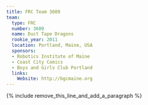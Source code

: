 ```yaml
---
title: FRC Team 3609
team:
  type: FRC
  number: 3609
  name: Duct Tape Dragons
  rookie_year: 2011
  location: Portland, Maine, USA
  sponsors:
  - Robotics Institute of Maine
  - Coast City Comics
  - Boys and Girls Club Portland
  links:
    Website: http://bgcmaine.org
---
```


{% include remove_this_line_and_add_a_paragraph %}